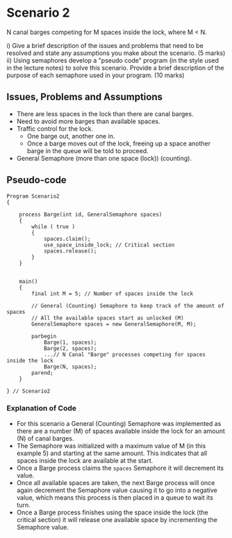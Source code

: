 # Scenario 2

N canal barges competing for M spaces inside the lock, where M < N.

i) Give a brief description of the issues and problems that need to be resolved and state any assumptions you make about the scenario. (5 marks)
ii) Using semaphores develop a "pseudo code" program (in the style used in the lecture notes) to solve this scenario. Provide a brief description of the purpose of each semaphore used in your program. (10 marks)

## Issues, Problems and Assumptions

- There are less spaces in the lock than there are canal barges.
- Need to avoid more barges than available spaces.
- Traffic control for the lock.
  - One barge out, another one in.
  - Once a barge moves out of the lock, freeing up a space another barge in the queue will be told to proceed.
- General Semaphore (more than one space (lock)) (counting).

## Pseudo-code

```pseudocode
Program Scenario2
{

    process Barge(int id, GeneralSemaphore spaces)
    {
        while ( true )
        {
            spaces.claim();
            use_space_inside_lock; // Critical section
            spaces.release();
        }
    }


    main()
    {
        final int M = 5; // Number of spaces inside the lock

        // General (Counting) Semaphore to keep track of the amount of spaces
        // All the available spaces start as unlocked (M)
        GeneralSemaphore spaces = new GeneralSemaphore(M, M);

        parbegin
            Barge(1, spaces);
            Barge(2, spaces);
            ...// N Canal "Barge" processes competing for spaces inside the lock
            Barge(N, spaces);
        parend;
    }

} // Scenario2

```

### Explanation of Code

- For this scenario a General (Counting) Semaphore was implemented as there are a number (M) of spaces available inside the lock for an amount (N) of canal barges.
- The Semaphore was initialized with a maximum value of M (in this example 5) and starting at the same amount. This indicates that all spaces inside the lock are available at the start.
- Once a Barge process claims the `spaces` Semaphore it will decrement its value.
- Once all available spaces are taken, the next Barge process will once again decrement the Semaphore value causing it to go into a negative value, which means this process is then placed in a queue to wait its turn.
- Once a Barge process finishes using the space inside the lock (the critical section) it will release one available space by incrementing the Semaphore value.